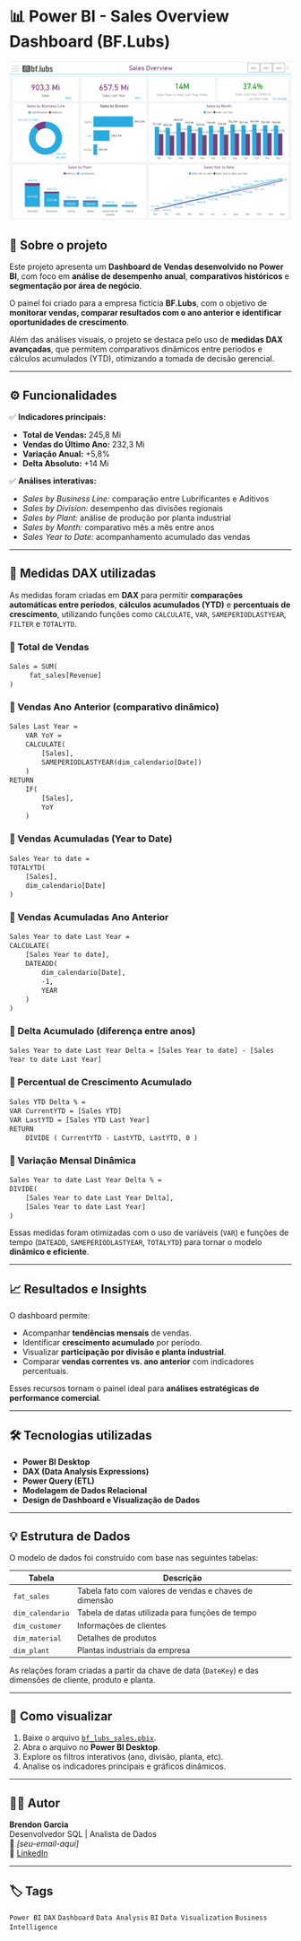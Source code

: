 # 📊 Power BI - Sales Overview Dashboard (BF.Lubs)

![Dashboard Preview](./images/dashboard_preview.png)

## 🧠 Sobre o projeto

Este projeto apresenta um **Dashboard de Vendas desenvolvido no Power BI**, com foco em **análise de desempenho anual**, **comparativos históricos** e **segmentação por área de negócio**.  

O painel foi criado para a empresa fictícia **BF.Lubs**, com o objetivo de **monitorar vendas, comparar resultados com o ano anterior e identificar oportunidades de crescimento**.  

Além das análises visuais, o projeto se destaca pelo uso de **medidas DAX avançadas**, que permitem comparativos dinâmicos entre períodos e cálculos acumulados (YTD), otimizando a tomada de decisão gerencial.

---

## ⚙️ Funcionalidades

✅ **Indicadores principais:**
- **Total de Vendas:** 245,8 Mi  
- **Vendas do Último Ano:** 232,3 Mi  
- **Variação Anual:** +5,8%  
- **Delta Absoluto:** +14 Mi  

✅ **Análises interativas:**
- *Sales by Business Line:* comparação entre Lubrificantes e Aditivos  
- *Sales by Division:* desempenho das divisões regionais  
- *Sales by Plant:* análise de produção por planta industrial  
- *Sales by Month:* comparativo mês a mês entre anos  
- *Sales Year to Date:* acompanhamento acumulado das vendas  

---

## 🧩 Medidas DAX utilizadas

As medidas foram criadas em **DAX** para permitir **comparações automáticas entre períodos**, **cálculos acumulados (YTD)** e **percentuais de crescimento**, utilizando funções como `CALCULATE`, `VAR`, `SAMEPERIODLASTYEAR`, `FILTER` e `TOTALYTD`.

### 🔹 Total de Vendas
```DAX
Sales = SUM(
     fat_sales[Revenue]
)
```

### 🔹 Vendas Ano Anterior (comparativo dinâmico)
```DAX
Sales Last Year = 
    VAR YoY =
    CALCULATE(
        [Sales],
        SAMEPERIODLASTYEAR(dim_calendario[Date])
    )
RETURN
    IF(
        [Sales],
        YoY
    )

```

### 🔹 Vendas Acumuladas (Year to Date)
```DAX
Sales Year to date = 
TOTALYTD(
    [Sales],
    dim_calendario[Date]
)
```

### 🔹 Vendas Acumuladas Ano Anterior
```DAX
Sales Year to date Last Year = 
CALCULATE(
    [Sales Year to date],
    DATEADD(
        dim_calendario[Date],
        -1,
        YEAR
    )
)
```

### 🔹 Delta Acumulado (diferença entre anos)
```DAX
Sales Year to date Last Year Delta = [Sales Year to date] - [Sales Year to date Last Year]
```

### 🔹 Percentual de Crescimento Acumulado
```DAX
Sales YTD Delta % =
VAR CurrentYTD = [Sales YTD]
VAR LastYTD = [Sales YTD Last Year]
RETURN
    DIVIDE ( CurrentYTD - LastYTD, LastYTD, 0 )
```

### 🔹 Variação Mensal Dinâmica
```DAX
Sales Year to date Last Year Delta % = 
DIVIDE(
    [Sales Year to date Last Year Delta],
    [Sales Year to date Last Year]
)
```

Essas medidas foram otimizadas com o uso de variáveis (`VAR`) e funções de tempo (`DATEADD`, `SAMEPERIODLASTYEAR`, `TOTALYTD`) para tornar o modelo **dinâmico e eficiente**.

---

## 📈 Resultados e Insights

O dashboard permite:
- Acompanhar **tendências mensais** de vendas.  
- Identificar **crescimento acumulado** por período.  
- Visualizar **participação por divisão e planta industrial**.  
- Comparar **vendas correntes vs. ano anterior** com indicadores percentuais.  

Esses recursos tornam o painel ideal para **análises estratégicas de performance comercial**.

---

## 🛠️ Tecnologias utilizadas

- **Power BI Desktop**  
- **DAX (Data Analysis Expressions)**  
- **Power Query (ETL)**  
- **Modelagem de Dados Relacional**  
- **Design de Dashboard e Visualização de Dados**

---

## 💡 Estrutura de Dados

O modelo de dados foi construído com base nas seguintes tabelas:

| Tabela | Descrição |
|--------|------------|
| `fat_sales` | Tabela fato com valores de vendas e chaves de dimensão |
| `dim_calendario` | Tabela de datas utilizada para funções de tempo |
| `dim_customer` | Informações de clientes |
| `dim_material` | Detalhes de produtos |
| `dim_plant` | Plantas industriais da empresa |

As relações foram criadas a partir da chave de data (`DateKey`) e das dimensões de cliente, produto e planta.

---

## 🚀 Como visualizar

1. Baixe o arquivo [`bf_lubs_sales.pbix`](./bf_lubs_sales.pbix).  
2. Abra o arquivo no **Power BI Desktop**.  
3. Explore os filtros interativos (ano, divisão, planta, etc).  
4. Analise os indicadores principais e gráficos dinâmicos.  

---

## 👨‍💻 Autor

**Brendon Garcia**  
Desenvolvedor SQL | Analista de Dados  
📧 *[seu-email-aqui]*  
🔗 [LinkedIn](https://linkedin.com/in/seu-perfil)

---

## 🏷️ Tags

`Power BI` `DAX` `Dashboard` `Data Analysis` `BI` `Data Visualization` `Business Intelligence`
